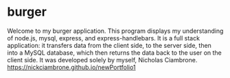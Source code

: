 # burger
Welcome to my burger application. This program displays my understanding of node.js, mysql, express, and express-handlebars. 
It is a full stack application: it transfers data from the client side, to the server side, then into a MySQL database, which then returns the data back to the user on the client side. It was developed solely by myself, Nicholas Ciambrone.
https://nickciambrone.github.io/newPortfolio1
